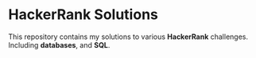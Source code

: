 # HackerRank Solutions

This repository contains my solutions to various **HackerRank** challenges. Including **databases**, and **SQL**.
